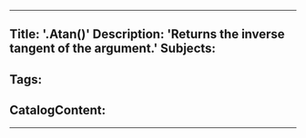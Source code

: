 ---

Title: '.Atan()'
Description: 'Returns the inverse tangent of the argument.'
Subjects:
  - 
Tags:
  - 
CatalogContent:
  - 
---